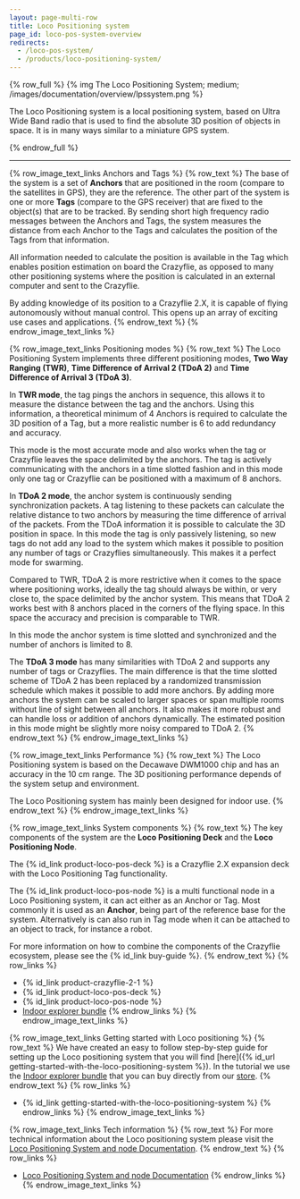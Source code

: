 ```yaml
---
layout: page-multi-row
title: Loco Positioning system
page_id: loco-pos-system-overview
redirects:
  - /loco-pos-system/
  - /products/loco-positioning-system/
---
```


{% row_full %}
{% img The Loco Positioning System; medium; /images/documentation/overview/lpssystem.png %}

The Loco Positioning system is a local positioning system, based on Ultra Wide Band radio that is used to find
the absolute 3D position of objects in space. It is in many ways similar to a miniature GPS system.

{% endrow_full %}

---

{% row_image_text_links Anchors and Tags %}
{% row_text %}
The base of the system is a set of __Anchors__ that are positioned in the room
(compare to the satellites in GPS), they are the reference. The other part of
the system is one or more __Tags__ (compare to the GPS receiver) that are fixed to the
object(s) that are to be tracked. By sending short high frequency radio
messages between the Anchors and Tags, the system measures the distance from
each Anchor to the Tags and calculates the position of the Tags from that
information.

All information needed to calculate the position is available in the Tag which
enables position estimation on board the Crazyflie, as opposed to many other
positioning systems where the position is calculated in an external computer
and sent to the Crazyflie.

By adding knowledge of its position to a Crazyflie 2.X, it is capable of flying
autonomously without manual control. This opens up an array of exciting use
cases and applications.
{% endrow_text %}
{% endrow_image_text_links %}


{% row_image_text_links Positioning modes %}
{% row_text %}
The Loco Positioning System implements three different positioning modes, **Two Way Ranging (TWR)**, **Time Difference of Arrival 2 (TDoA 2)** and **Time Difference of Arrival 3 (TDoA 3)**.

In **TWR mode**, the tag pings the anchors in sequence, this allows it to measure the distance between the tag and the anchors.
Using this information, a theoretical minimum of 4 Anchors is required to calculate the 3D position of a Tag, but a more realistic number
is 6 to add redundancy and accuracy.

This mode is the most accurate mode and also works when the tag or Crazyflie leaves the space delimited by the anchors.
The tag is actively communicating with the anchors in a time slotted fashion and in this mode only one tag or Crazyflie
can be positioned with a maximum of 8 anchors.

In **TDoA 2 mode**, the anchor system is continuously sending synchronization packets.
A tag listening to these packets can calculate the relative distance to two anchors by measuring the time difference of arrival of the packets.
From the TDoA information it is possible to calculate the 3D position in space.
In this mode the tag is only passively listening, so new tags do not add any load to the system which
makes it possible to position any number of tags or Crazyflies simultaneously. This makes it a perfect mode for swarming.

Compared to TWR, TDoA 2 is more restrictive when it comes to the space where positioning works,
ideally the tag should always be within, or very close to, the space delimited by the anchor system.
This means that TDoA 2 works best with 8 anchors placed in the corners of the flying space.
In this space the accuracy and precision is comparable to TWR.

In this mode the anchor system is time slotted and synchronized and the number of anchors is limited to 8.

The **TDoA 3 mode** has many similarities with TDoA 2 and supports any number of tags or
Crazyflies. The main difference is that the time slotted scheme of TDoA 2 has been
replaced by a randomized transmission schedule which makes it possible to add more anchors.
By adding more anchors the system can be scaled to larger spaces or span multiple
rooms without line of sight between all anchors. It also makes it more robust and can
handle loss or addition of anchors dynamically. The estimated position in this mode might be slightly more noisy compared to TDoA 2.
{% endrow_text %}
{% endrow_image_text_links %}


{% row_image_text_links Performance %}
{% row_text %}
The Loco Positioning system is based on the Decawave DWM1000 chip and has an accuracy in the 10 cm range.
The 3D positioning performance depends of the system setup and environment.

The Loco Positioning system has mainly been designed for indoor use.
{% endrow_text %}
{% endrow_image_text_links %}


{% row_image_text_links System components %}
{% row_text %}
The key components of the system are the __Loco Positioning Deck__ and the __Loco Positioning Node__.

The {% id_link product-loco-pos-deck %} is a Crazyflie 2.X expansion deck with the Loco
Positioning Tag functionality.

The {% id_link product-loco-pos-node %} is a multi functional node in a Loco Positioning system,
it can act either as an Anchor or Tag. Most commonly it is used as an __Anchor__, being part of the reference base for
the system. Alternatively is can also run in Tag mode when it can be attached to an object to track,
for instance a robot.

For more information on how to combine the components of the Crazyflie ecosystem, please see the {% id_link buy-guide %}.
{% endrow_text %}
{% row_links %}
* {% id_link product-crazyflie-2-1 %}
* {% id_link product-loco-pos-deck %}
* {% id_link product-loco-pos-node %}
* [Indoor explorer bundle](https://store.bitcraze.io/collections/bundles/products/indoor-explorer-bundle)
{% endrow_links %}
{% endrow_image_text_links %}


{% row_image_text_links Getting started with Loco positioning %}
{% row_text %}
We have created an easy to follow step-by-step guide for setting up the Loco positioning system that you will find [here]({% id_url getting-started-with-the-loco-positioning-system %}). In the tutorial we use the [Indoor explorer bundle](https://store.bitcraze.io/collections/bundles/products/indoor-explorer-bundle) that you can buy directly from our [store](https://store.bitcraze.io/).
{% endrow_text %}
{% row_links %}
* {% id_link getting-started-with-the-loco-positioning-system %}
{% endrow_links %}
{% endrow_image_text_links %}


{% row_image_text_links Tech information %}
{% row_text %}
For more technical information about the Loco positioning system please visit the [Loco Positioning System and node Documentation](/documentation/repository/lps-node-firmware/master/).
{% endrow_text %}
{% row_links %}
* [Loco Positioning System and node Documentation](/documentation/repository/lps-node-firmware/master/)
{% endrow_links %}
{% endrow_image_text_links %}
